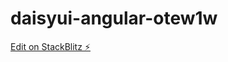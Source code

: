 # daisyui-angular-otew1w

[Edit on StackBlitz ⚡️](https://stackblitz.com/edit/daisyui-angular-otew1w)